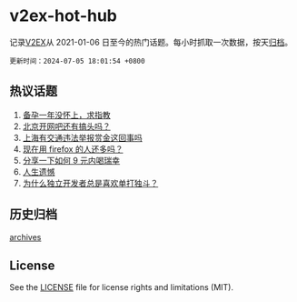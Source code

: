 # v2ex-hot-hub

 记录[V2EX](https://www.v2ex.com/)从 2021-01-06 日至今的热门话题。每小时抓取一次数据，按天[归档](archives)。

`更新时间：2024-07-05 18:01:54 +0800`

## 热议话题

1. [备孕一年没怀上，求指教](https://www.v2ex.com/t/1055069)
1. [北京开网吧还有搞头吗？](https://www.v2ex.com/t/1055035)
1. [上海有交通违法举报赏金这回事吗](https://www.v2ex.com/t/1055127)
1. [现在用 firefox 的人还多吗？](https://www.v2ex.com/t/1055019)
1. [分享一下如何 9 元内喝瑞幸](https://www.v2ex.com/t/1054917)
1. [人生遗憾](https://www.v2ex.com/t/1054967)
1. [为什么独立开发者总是喜欢单打独斗？](https://www.v2ex.com/t/1054929)

## 历史归档

[archives](archives)

## License

See the [LICENSE](LICENSE) file for license rights and limitations (MIT).
